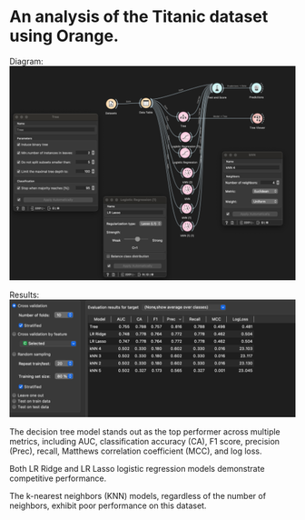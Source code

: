 # An analysis of the Titanic dataset using Orange.

Diagram:
![diagram.png](screenshots%2Fdiagram.png)

Results:
![results.png](screenshots%2Fresults.png)

The decision tree model stands out as the top performer across multiple metrics,
including AUC, classification accuracy (CA), F1 score, precision (Prec), recall, Matthews correlation coefficient (MCC), and log loss.

Both LR Ridge and LR Lasso logistic regression models demonstrate competitive performance.

The k-nearest neighbors (KNN) models, regardless of the number of neighbors, exhibit poor performance on this dataset. 

